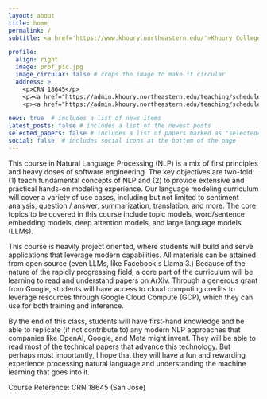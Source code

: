 ```yaml
---
layout: about
title: home
permalink: /
subtitle: <a href='https://www.khoury.northeastern.edu/'>Khoury College of Computer Science</a>. <a href='https://www.google.com/maps/place/Northeastern+University+in+Silicon+Valley'>San Jose, CA</a> - <a href='mailto:k.ni@northeastern.edu'>Karl's E-Mail</a>

profile:
  align: right
  image: prof_pic.jpg
  image_circular: false # crops the image to make it circular
  address: >
    <p>CRN 18645</p>
    <p><a href="https://admin.khoury.northeastern.edu/teaching/schedules/section/251685?semester=Spring+2025&campus=2859">Thu 4:00-7:20pm</a></p>
    <p><a href="https://admin.khoury.northeastern.edu/teaching/schedules/section/251685?semester=Spring+2025&campus=2859">San Jose Room R1045</a></p>

news: true  # includes a list of news items
latest_posts: false # includes a list of the newest posts
selected_papers: false # includes a list of papers marked as "selected={true}"
social: false  # includes social icons at the bottom of the page
---
```

This course in Natural Language Processing (NLP) is a mix of first principles and heavy doses of software engineering. The key objectives are two-fold: (1) teach fundamental concepts of NLP and (2) to provide extensive and practical hands-on modeling experience. Our language modeling curriculum will cover a variety of use cases, including but not limited to sentiment analysis, question / answer, summarization, translation, and more. The core topics to be covered in this course include topic models, word/sentence embedding models, deep attention models, and large language models (LLMs). 

This course is heavily project oriented, where students will build and serve applications that leverage modern capabilities. All materials can be attained from open source (even LLMs, like Facebook's Llama 3.) Because of the nature of the rapidly progressing field, a core part of the curriculum will be learning to read and understand papers on ArXiv. Through a generous grant from Google, students will have access to cloud computing credits to leverage resources through Google Cloud Compute (GCP), which they can use for both training and inference.

By the end of this class, students will have first-hand knowledge and be able to replicate (if not contribute to) any modern NLP approaches that companies like OpenAI, Google, and Meta might invent. They will be able to read most of the technical papers that advance this technology. But perhaps most importantly, I hope that they will have a fun and rewarding experience processing natural language and understanding the machine learning that goes into it.


Course Reference: CRN 18645 (San Jose)

